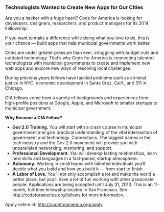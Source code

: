 ### Technologists Wanted to Create New Apps for Our Cities


Are you a hacker with a huge heart? Code for America is looking for developers, designers, researchers, and product managers for its 2014 Fellowship.

If you want to make a difference while doing what you love to do, this is your chance — build apps that help municipal governments work better.

Cities are under greater pressure than ever, struggling with budget cuts and outdated technology. That’s why Code for America is connecting talented technologists with municipal governments to create and implement new web apps and explore new ways of resolving local challenges.

During previous years fellows have tackled problems such as criminal justice in NYC, economic development in Santa Cruz, Calif., and 311 in Chicago.

CfA fellows come from a variety of backgrounds and experiences from high-profile positions at Google, Apple, and Microsoft to smaller startups to municipal government.

**Why Become a CfA Fellow?**
* **Gov 2.0 Training.** You will start with a crash course in municipal government and gain practical understanding of the vital intersection of government and technology.
Connections. The biggest names in the tech industry and the Gov 2.0 movement will provide you with unparalleled networking, mentoring, and support.
* **Professional Development.** You will develop lasting relationships, learn new skills and languages in a fast-paced, startup atmosphere.
* **Autonomy.** Working in small teams with talented individuals you’ll decide what you build and how you build it — from start to finish.
* **A Labor of Love.** You’ll not only accomplish a lot and make the world a better place, but you’ll have a lot of fun working with other passionate people.
Applications are being accepted until July 31, 2013. This is an 11-month, full-time fellowship located in San Francisco. See http://codeforamerica.org/fellows for more information.

Apply online at: http://codeforamerica.org/apply
